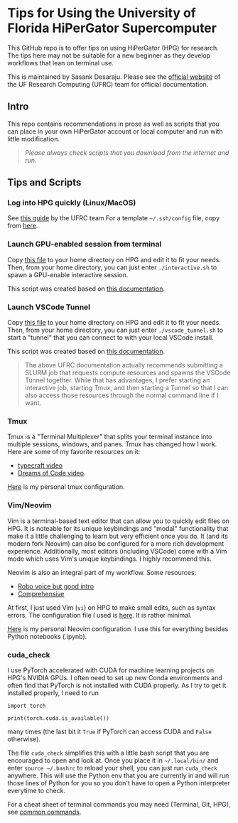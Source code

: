 # Tips for Using the University of Florida HiPerGator Supercomputer

This GitHub repo is to offer tips on using HiPerGator (HPG) for research.
The tips here may not be suitable for a new beginner as they develop workflows that lean on terminal use.

This is maintained by Sasank Desaraju.
Please see the [official website](https://help.rc.ufl.edu/doc/UFRC_Help_and_Documentation) of the UF Research Computing (UFRC) team for official documentation.

## Intro

This repo contains recommendations in prose as well as scripts that you can place in your own HiPerGator account or local computer and run with little modification.

>*Please always check scripts that you download from the internet and run.*

## Tips and Scripts

### Log into HPG quickly (Linux/MacOS)

See [this guide](https://help.rc.ufl.edu/doc/SSH_Multiplexing) by the UFRC team
For a template `~/.ssh/config` file, copy from [here](template_config).

### Launch GPU-enabled session from terminal

Copy [this file](interactive.sh) to your home directory on HPG and edit it to fit your needs.
Then, from your home directory, you can just enter `./interactive.sh` to spawn a GPU-enable interactive session.

This script was created based on [this documentation](https://help.rc.ufl.edu/doc/Development_and_Testing#SLURM_Development_Session).

### Launch VSCode Tunnel

Copy [this file](vscode_tunnel.sh) to your home directory on HPG and edit it to fit your needs.
Then, from your home directory, you can just enter `./vscode_tunnel.sh` to start a "tunnel" that you can connect to with your local VSCode install.

This script was created based on [this documentation](https://help.rc.ufl.edu/doc/VS_Code_Remote_Development).

> The above UFRC documentation actually recommends submitting a SLURM job that requests compute resources and spawns the VSCode Tunnel together.
> While that has advantages, I prefer starting an interactive job, starting Tmux, and then starting a Tunnel so that I can also access those resources through the normal command line if I want.

### Tmux

Tmux is a "Terminal Multiplexer" that splits your terminal instance into multiple sessions, windows, and panes.
Tmux has changed how I work. Here are some of my favorite resources on it:
- [typecraft video](https://www.youtube.com/watch?v=niuOc02Rvrc&ab_channel=typecraft)
- [Dreams of Code video](https://www.youtube.com/watch?v=DzNmUNvnB04&ab_channel=DreamsofCode).

[Here](https://github.com/sasank-desaraju/dotfiles/tree/main/.config/tmux/tmux.conf) is my personal tmux configuration.

### Vim/Neovim

Vim is a terminal-based text editor that can allow you to quickly edit files on HPG.
It is noteable for its unique keybindings and "modal" functionality that make it a little challenging to learn but very efficient once you do.
It (and its modern fork Neovim) can also be configured for a more rich development experience.
Additionally, most editors (including VSCode) come with a Vim mode which uses Vim's unique keybindings.
I highly recommend this.

Neovim is also an integral part of my workflow.
Some resources:
- [Robo voice but good intro](https://www.youtube.com/watch?v=lWTzqPfy1gE&ab_channel=Dispatch)
- [Comprehensive](https://www.youtube.com/watch?v=80mWp6H4zEw&ab_channel=JoseanMartinez)

At first, I just used Vim (`vi`) on HPG to make small edits, such as syntax errors.
The configuration file I used is [here](.vimrc).
It is rather minimal.

[Here](https://github.com/sasank-desaraju/nvim) is my personal Neovim configuration.
I use this for everything besides Python notebooks (.ipynb).

### cuda_check

I use PyTorch accelerated with CUDA for machine learning projects on HPG's NVIDIA GPUs.
I often need to set up new Conda environments and often find that PyTorch is not installed with CUDA properly.
As I try to get it installed properly, I need to run
```{python}
import torch

print(torch.cuda.is_available())
```
many times (the last bit it `True` if PyTorch can access CUDA and `False` otherwise).

The file `cuda_check` simplifies this with a little bash script that you are encouraged to open and look at.
Once you place it in `~/.local/bin/` and enter `source ~/.bashrc` to reload your shell, you can just run `cuda_check` anywhere.
This will use the Python env that you are currently in and will run those lines of Python for you so you don't have to open a Python interpreter everytime to check.



For a cheat sheet of terminal commands you may need (Terminal, Git, HPG), see [common commands](common_commands.md).
